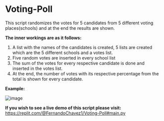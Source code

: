 # Voting-Poll

This script randomizes the votes for 5 candidates from 5 different voting places(schools) and at the end the results are shown.

**The inner workings are as it follows:**
1. A list with the names of the candidates is created, 5 lists are created which are the 5 different schools and a votes list.
2. Five random votes are inserted in every school list
3. The sum of the votes for every respective candidate is done and inserted in the votes list.
4. At the end, the number of votes with its respective percentage from the total is shown for every candidate.

**Example:**

![image](https://user-images.githubusercontent.com/48636616/132336326-97926894-8fb1-4b3f-a753-f2e2ceba6a6f.png)

**If you wish to see a live demo of this script please visit:** https://replit.com/@FernandoChavez1/Voting-Poll#main.py
